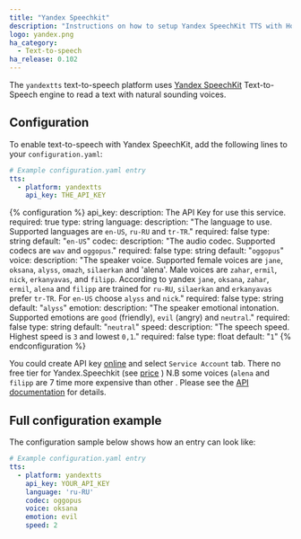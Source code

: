 ```yaml
---
title: "Yandex Speechkit"
description: "Instructions on how to setup Yandex SpeechKit TTS with Home Assistant."
logo: yandex.png
ha_category:
  - Text-to-speech
ha_release: 0.102
---
```


The `yandextts` text-to-speech platform uses [Yandex SpeechKit](https://tech.yandex.com/speechkit/) Text-to-Speech engine to read a text with natural sounding voices.

## Configuration

To enable text-to-speech with Yandex SpeechKit, add the following lines to your `configuration.yaml`:

```yaml
# Example configuration.yaml entry
tts:
  - platform: yandextts
    api_key: THE_API_KEY
```

{% configuration %}
api_key:
  description: The API Key for use this service.
  required: true
  type: string
language:
  description: "The language to use. Supported languages are `en-US`, `ru-RU` and `tr-TR`."
  required: false
  type: string
  default: "`en-US`"
codec:
  description: "The audio codec. Supported codecs are `wav` and `oggopus`."
  required: false
  type: string
  default: "`oggopus`"
voice:
 description: "The speaker voice. Supported female voices are `jane`, `oksana`, `alyss`, `omazh`, `silaerkan` and 'alena'. Male voices are `zahar`, `ermil`, `nick`, `erkanyavas`, and `filipp`. According to yandex `jane`, `oksana`, `zahar`, `ermil`, `alena` and `filipp` are trained for `ru-RU`, `silaerkan` and `erkanyavas` prefer `tr-TR`. For `en-US` choose `alyss` and `nick`."
  required: false
  type: string
  default: "`alyss`"
emotion:
  description: "The speaker emotional intonation. Supported emotions are `good` (friendly), `evil` (angry) and `neutral`."
  required: false
  type: string
  default: "`neutral`"
speed:
  description: "The speech speed. Highest speed is `3` and lowest `0,1`."
  required: false
  type: float
  default: "`1`"
{% endconfiguration %}

 You could create  API key [online](https://cloud.yandex.com/docs/speechkit/concepts/auth) and select `Service Account` tab.  There no free tier for  Yandex.Speechkit (see [price](https://cloud.yandex.com/docs/speechkit/pricing) ) N.B some voices (`alena` and `filipp` are 7 time more expensive than other . Please see the [API documentation](https://cloud.yandex.com/docs/speechkit/tts/) for details.

## Full configuration example

The configuration sample below shows how an entry can look like:

```yaml
# Example configuration.yaml entry
tts:
  - platform: yandextts
    api_key: YOUR_API_KEY
    language: 'ru-RU'
    codec: oggopus
    voice: oksana
    emotion: evil
    speed: 2
```
